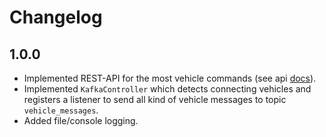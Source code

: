 # Changelog

## 1.0.0
- Implemented REST-API for the most vehicle commands (see api [docs](https://app.swaggerhub.com/apis-docs/Aspern/Anki-Overdrive/1.0.0)).
- Implemented `KafkaController` which detects connecting vehicles and registers a
listener to send all kind of vehicle messages to topic `vehicle_messages`.
- Added file/console logging.

